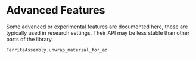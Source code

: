 # Advanced Features
Some advanced or experimental features are documented here,
these are typically used in research settings.
Their API may be less stable than other parts of the library.

```@docs
FerriteAssembly.unwrap_material_for_ad
```